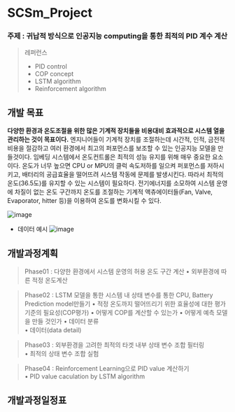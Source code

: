 # SCSm_Project

### 주제 : 귀납적 방식으로 인공지능 computing을 통한 최적의 PID 계수 계산

> 레퍼런스
> - PID control
> - COP concept
> - LSTM algorithm
> - Reinforcement algorithm

## 개발 목표
**다양한 환경과 온도조절을 위한 많은 기계적 장치들을 비용대비 효과적으로 시스템 열을 관리하는 것이 목표이다.** 엔지니어들이 기계적 장치를 조절하는데 시간적, 인적, 금전적 비용을 절감하고 여러 환경에서 최고의 퍼포먼스를 보조할 수 있는 인공지능 모델을 만들것이다.
임베딩 시스템에서 온도컨트롤은 최적의 성능 유지를 위해 매우 중요한 요소이다. 온도가 너무 높으면 CPU or MPU의 클럭 속도저하를 일으켜 퍼포먼스를 저하시키고, 배터리의 공급효율을 떨어뜨려 시스템 작동에 문제를 발생시킨다. 따라서 최적의 온도(36.5도)를 유지할 수 있는 시스템이 필요하다. 전기에너지를 소모하여 시스템 운영에 차질이 없는 온도 구간까지 온도를 조절하는 기계적 액츄에이터들(Fan, Valve, Evaporator, hitter 등)을 이용하여 온도를 변화시킬 수 있다. 



![image](https://user-images.githubusercontent.com/90364187/150447996-46914d4c-4489-40a7-8cdf-550a7f177705.png)


- 데이터 예시
![image](https://user-images.githubusercontent.com/90364187/150448554-8f1f47cb-83b1-45a9-a906-a808da03bb2e.png)


## 개발과정계획
> Phase01 : 다양한 환경에서 시스템 운영의 허용 온도 구간 계산
>  •	외부환경에 따른 적정 온도계산

> Phase02 : LSTM 모델을 통한 시스템 내 상태 변수를 통한 CPU, Battery Prediction model만들기
>  •	적정 온도까지 떨어뜨리기 위한 효율성에 대한 평가기준의 필요성(COP평가)
>  •	어떻게 COP를 계산할 수 있는가
>  •	어떻게 예측 모델을 만들 것인가
>  •	데이터 분류    
>  •	데이터(data detail)  

>  Phase03 : 외부환경을 고려한 최적의 타겟 내부 상태 변수 조합 필터링  
>  •	최적의 상태 변수 조합 실험

>  Phase04 : Reinforcement Learning으로 PID value 계산하기  
>  •	PID value caculation by LSTM algorithm


## 개발과정일정표
